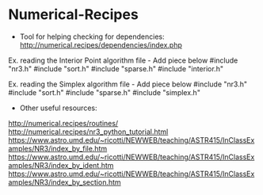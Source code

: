 # Numerical-Recipes

- Tool for helping checking for dependencies: http://numerical.recipes/dependencies/index.php

Ex. reading the Interior Point algorithm file - Add piece below
#include "nr3.h"
#include "sort.h"
#include "sparse.h"
#include "interior.h"

Ex. reading the Simplex algorithm file - Add piece below
#include "nr3.h"
#include "sort.h"
#include "sparse.h"
#include "simplex.h"

- Other useful resources:

http://numerical.recipes/routines/
http://numerical.recipes/nr3_python_tutorial.html
https://www.astro.umd.edu/~ricotti/NEWWEB/teaching/ASTR415/InClassExamples/NR3/index_by_file.htm
https://www.astro.umd.edu/~ricotti/NEWWEB/teaching/ASTR415/InClassExamples/NR3/index_by_ident.htm
https://www.astro.umd.edu/~ricotti/NEWWEB/teaching/ASTR415/InClassExamples/NR3/index_by_section.htm
